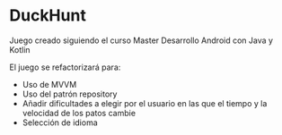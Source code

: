 # DuckHunt
Juego creado siguiendo el curso Master Desarrollo Android con Java y Kotlin

El juego se refactorizará para:

- Uso de MVVM
- Uso del patrón repository
- Añadir dificultades a elegir por el usuario en las que el tiempo y la velocidad de los patos cambie
- Selección de idioma
